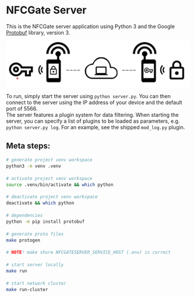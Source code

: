 # NFCGate Server

This is the NFCGate server application using Python 3 and the Google [Protobuf](https://github.com/google/protobuf/) library, version 3.

![Route schema](docs/assets/route-schema.jpg)

To run, simply start the server using `python server.py`. You can then connect to the server using the IP address of your device and the default port of 5566.  
The server features a plugin system for data filtering. When starting the server, you can specify a list of plugins to be loaded as parameters, e.g. `python server.py log`. For an example, see the shipped `mod_log.py` plugin.

## Meta steps:

```sh
# generate project venv workspace
python3 -m venv .venv

# activate project venv workspace
source .venv/bin/activate && which python

# deactivate project venv workspace
deactivate && which python

# dependencies
python -m pip install protobuf

# generate proto files
make protogen

# NOTE! make shure NFCGATESERVER_SERVICE_HOST (.env) is correct

# start server locally
make run

# start network cluster
make run-cluster
```
